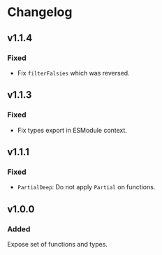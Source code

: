 # Changelog

## v1.1.4

### Fixed

- Fix `filterFalsies` which was reversed.

## v1.1.3

### Fixed

- Fix types export in ESModule context.

## v1.1.1

### Fixed

- `PartialDeep`: Do not apply `Partial` on functions.

## v1.0.0

### Added

Expose set of functions and types.
